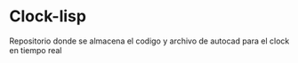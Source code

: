 # Clock-lisp
Repositorio donde se almacena el codigo y archivo de autocad para el clock en tiempo real
